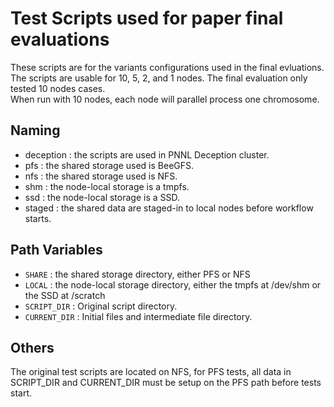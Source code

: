 # Test Scripts used for paper final evaluations
These scripts are for the variants configurations used in the final evluations. \
The scripts are usable for 10, 5, 2, and 1 nodes. The final evaluation only tested 10 nodes cases. \
When run with 10 nodes, each node will parallel process one chromosome.

## Naming
- deception : the scripts are used in PNNL Deception cluster.
- pfs : the shared storage used is BeeGFS.
- nfs : the shared storage used is NFS.
- shm : the node-local storage is a tmpfs.
- ssd : the node-local storage is a SSD.
- staged : the shared data are staged-in to local nodes before workflow starts.

## Path Variables
- `SHARE` : the shared storage directory, either PFS or NFS
- `LOCAL` : the node-local storage directory, either the tmpfs at /dev/shm or the SSD at /scratch
- `SCRIPT_DIR` : Original script directory.
- `CURRENT_DIR` : Initial files and intermediate file directory.

## Others
The original test scripts are located on NFS, for PFS tests, all data in SCRIPT_DIR and CURRENT_DIR must be setup on the PFS path before tests start.